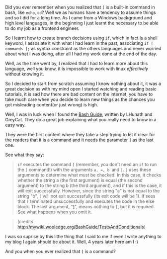 Did you ever remember when you realized that `[` is a built-in command in bash, like `echo`, `cd`?
Well we as humans have a tendency to assume things and so I did for a long time. As I came from a Windows background and high level languages, in the beginning I just learnt the necessary to be able to do my job as a frontend engineer.

So I learnt how to create branch decisions using `if`, which in fact is a shell keyword, I assosiate it with what I had learn in the past, associating `if [ commands ];` as syntax constraint as the others languages and never worried about what I was doing, after all I had my work done at the end of the day.

Well, as the time went by, I realized that I had to learn more about this language, well you know, it is impossible to work with linux *effectively* without knowing it. 

So I decided to start from scratch assuming I know nothing about it, it was a great decision as with my mind open I started watching and reading basic tutorials, it is sad how there are bad content on the internet, you have to take much care when you decide to learn new things as the chances you got misleading content(or just wrong) is high.

Well, I was in luck when I found the [Bash Guide](http://mywiki.wooledge.org/BashGuide), written by LHunath and GreyCat. They do a great job explaining what you really need to know in a easy way. 

They were the first content where they take a step trying to let it clear for the readers that it is a command and it needs the parameter `]` as the last one.

See what they say:

> `if` executes the command `[` (remember, you don't need an `if` to run the `[` command!) with the arguments `a, =, b `and `]`. `[` uses these arguments to determine what must be checked. In this case, it checks whether the string a (the first argument) is equal (the second argument) to the string b (the third argument), and if this is the case, it will exit successfully. However, since the string "a" is not equal to the string "b", `[` will not exit successfully (its exit code will be 1). if sees that `[` terminated unsuccessfully and executes the code in the else block.
> The last argument, "**]**", means nothing to `[`, but it is required. See what happens when you omit it.

> (credits http://mywiki.wooledge.org/BashGuide/TestsAndConditionals)


I was so suprise by this little thing that I said to me if even I write anything to my blog I again should be about it. Well, 4 years later here am I :)

And you when you ever realized that `[` is a command?